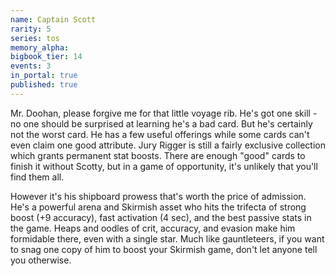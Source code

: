 ```yaml
---
name: Captain Scott
rarity: 5
series: tos
memory_alpha:
bigbook_tier: 14
events: 3
in_portal: true
published: true
---
```


Mr. Doohan, please forgive me for that little voyage rib. He's got one skill - no one should be surprised at learning he's a bad card. But he's certainly not the worst card. He has a few useful offerings while some cards can't even claim one good attribute. Jury Rigger is still a fairly exclusive collection which grants permanent stat boosts. There are enough "good" cards to finish it without Scotty, but in a game of opportunity, it's unlikely that you'll find them all.

However it's his shipboard prowess that's worth the price of admission. He's a powerful arena and Skirmish asset who hits the trifecta of strong boost (+9 accuracy), fast activation (4 sec), and the best passive stats in the game. Heaps and oodles of crit, accuracy, and evasion make him formidable there, even with a single star. Much like gauntleteers, if you want to snag one copy of him to boost your Skirmish game, don't let anyone tell you otherwise.
